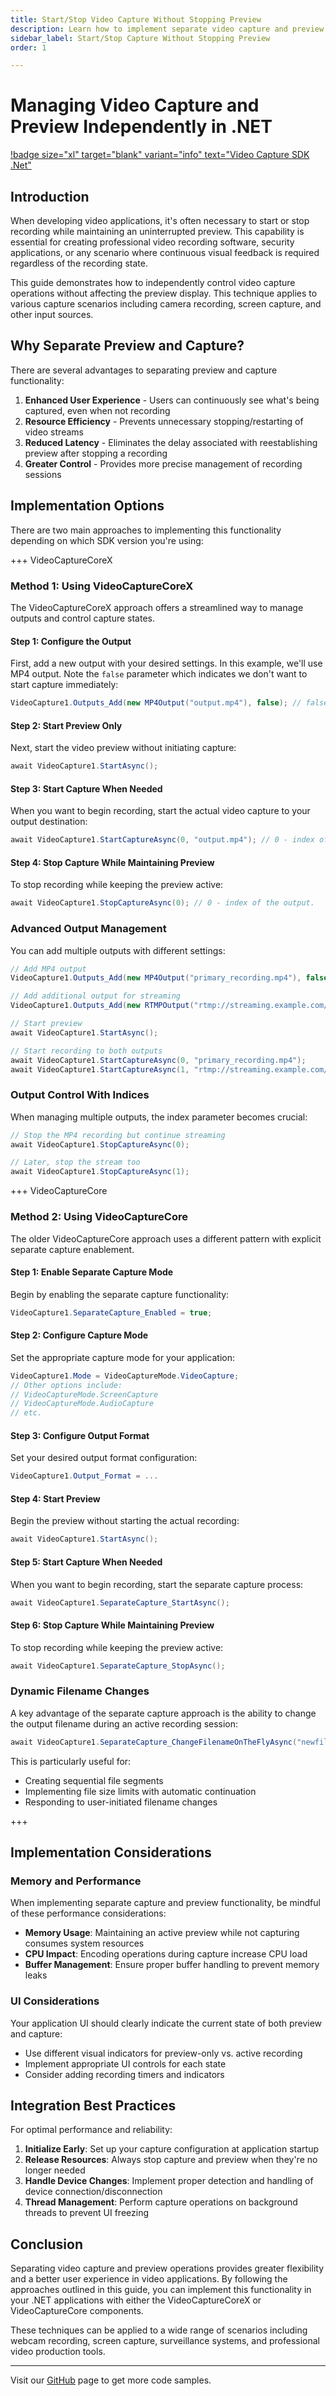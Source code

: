 ```yaml
---
title: Start/Stop Video Capture Without Stopping Preview
description: Learn how to implement separate video capture and preview management in your .NET applications. This guide provides step-by-step code examples for efficiently starting and stopping video capture without interrupting the preview functionality.
sidebar_label: Start/Stop Capture Without Stopping Preview
order: 1

---
```


# Managing Video Capture and Preview Independently in .NET

[!badge size="xl" target="blank" variant="info" text="Video Capture SDK .Net"](https://www.visioforge.com/video-capture-sdk-net)

## Introduction

When developing video applications, it's often necessary to start or stop recording while maintaining an uninterrupted preview. This capability is essential for creating professional video recording software, security applications, or any scenario where continuous visual feedback is required regardless of the recording state.

This guide demonstrates how to independently control video capture operations without affecting the preview display. This technique applies to various capture scenarios including camera recording, screen capture, and other input sources.

## Why Separate Preview and Capture?

There are several advantages to separating preview and capture functionality:

1. **Enhanced User Experience** - Users can continuously see what's being captured, even when not recording
2. **Resource Efficiency** - Prevents unnecessary stopping/restarting of video streams
3. **Reduced Latency** - Eliminates the delay associated with reestablishing preview after stopping a recording
4. **Greater Control** - Provides more precise management of recording sessions

## Implementation Options

There are two main approaches to implementing this functionality depending on which SDK version you're using:

+++ VideoCaptureCoreX

### Method 1: Using VideoCaptureCoreX

The VideoCaptureCoreX approach offers a streamlined way to manage outputs and control capture states.

#### Step 1: Configure the Output

First, add a new output with your desired settings. In this example, we'll use MP4 output. Note the `false` parameter which indicates we don't want to start capture immediately:

```cs
VideoCapture1.Outputs_Add(new MP4Output("output.mp4"), false); // false - don't start capture immediately. 
```

#### Step 2: Start Preview Only

Next, start the video preview without initiating capture:

```cs
await VideoCapture1.StartAsync();
```

#### Step 3: Start Capture When Needed

When you want to begin recording, start the actual video capture to your output destination:

```cs
await VideoCapture1.StartCaptureAsync(0, "output.mp4"); // 0 - index of the output.
```

#### Step 4: Stop Capture While Maintaining Preview

To stop recording while keeping the preview active:

```cs
await VideoCapture1.StopCaptureAsync(0); // 0 - index of the output.
```

### Advanced Output Management

You can add multiple outputs with different settings:

```cs
// Add MP4 output
VideoCapture1.Outputs_Add(new MP4Output("primary_recording.mp4"), false);

// Add additional output for streaming
VideoCapture1.Outputs_Add(new RTMPOutput("rtmp://streaming.example.com/live/stream"), false);

// Start preview
await VideoCapture1.StartAsync();

// Start recording to both outputs
await VideoCapture1.StartCaptureAsync(0, "primary_recording.mp4");
await VideoCapture1.StartCaptureAsync(1, "rtmp://streaming.example.com/live/stream");
```

### Output Control With Indices

When managing multiple outputs, the index parameter becomes crucial:

```cs
// Stop the MP4 recording but continue streaming
await VideoCapture1.StopCaptureAsync(0);

// Later, stop the stream too
await VideoCapture1.StopCaptureAsync(1);
```

+++ VideoCaptureCore

### Method 2: Using VideoCaptureCore

The older VideoCaptureCore approach uses a different pattern with explicit separate capture enablement.

#### Step 1: Enable Separate Capture Mode

Begin by enabling the separate capture functionality:

```cs
VideoCapture1.SeparateCapture_Enabled = true;
```

#### Step 2: Configure Capture Mode

Set the appropriate capture mode for your application:

```cs
VideoCapture1.Mode = VideoCaptureMode.VideoCapture;
// Other options include:
// VideoCaptureMode.ScreenCapture
// VideoCaptureMode.AudioCapture
// etc.
```

#### Step 3: Configure Output Format

Set your desired output format configuration:

```cs
VideoCapture1.Output_Format = ...
```

#### Step 4: Start Preview

Begin the preview without starting the actual recording:

```cs
await VideoCapture1.StartAsync();
```

#### Step 5: Start Capture When Needed

When you want to begin recording, start the separate capture process:

```cs
await VideoCapture1.SeparateCapture_StartAsync();
```

#### Step 6: Stop Capture While Maintaining Preview

To stop recording while keeping the preview active:

```cs
await VideoCapture1.SeparateCapture_StopAsync();
```

### Dynamic Filename Changes

A key advantage of the separate capture approach is the ability to change the output filename during an active recording session:

```cs
await VideoCapture1.SeparateCapture_ChangeFilenameOnTheFlyAsync("newfile.mp4");
```

This is particularly useful for:

- Creating sequential file segments
- Implementing file size limits with automatic continuation
- Responding to user-initiated filename changes

+++

## Implementation Considerations

### Memory and Performance

When implementing separate capture and preview functionality, be mindful of these performance considerations:

- **Memory Usage**: Maintaining an active preview while not capturing consumes system resources
- **CPU Impact**: Encoding operations during capture increase CPU load
- **Buffer Management**: Ensure proper buffer handling to prevent memory leaks

### UI Considerations

Your application UI should clearly indicate the current state of both preview and capture:

- Use different visual indicators for preview-only vs. active recording
- Implement appropriate UI controls for each state
- Consider adding recording timers and indicators

## Integration Best Practices

For optimal performance and reliability:

1. **Initialize Early**: Set up your capture configuration at application startup
2. **Release Resources**: Always stop capture and preview when they're no longer needed
3. **Handle Device Changes**: Implement proper detection and handling of device connection/disconnection
4. **Thread Management**: Perform capture operations on background threads to prevent UI freezing

## Conclusion

Separating video capture and preview operations provides greater flexibility and a better user experience in video applications. By following the approaches outlined in this guide, you can implement this functionality in your .NET applications with either the VideoCaptureCoreX or VideoCaptureCore components.

These techniques can be applied to a wide range of scenarios including webcam recording, screen capture, surveillance systems, and professional video production tools.

---

Visit our [GitHub](https://github.com/visioforge/.Net-SDK-s-samples) page to get more code samples.
